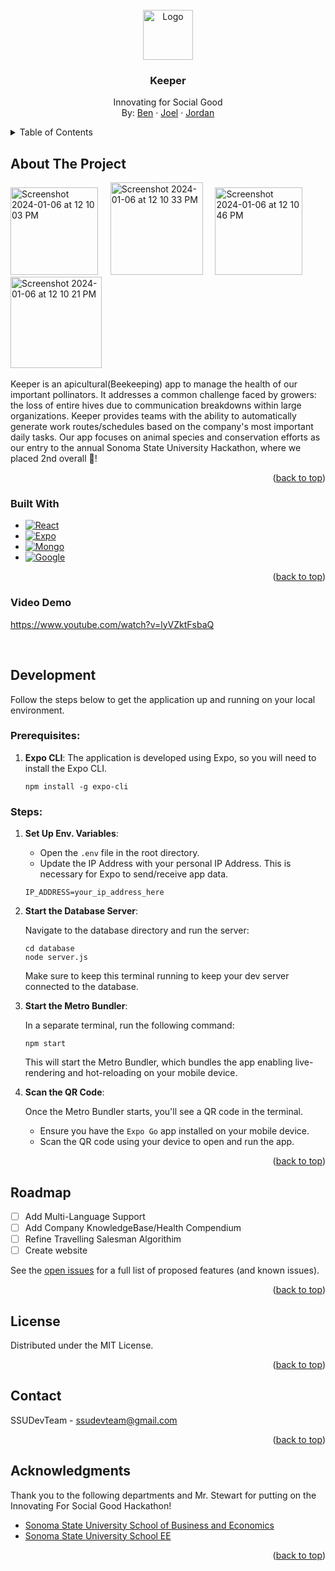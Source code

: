 
<!-- PROJECT LOGO -->
<br />
<div align="center">
  <a href="https://github.com/othneildrew/Best-README-Template">
    <img src="https://github.com/ssudevteam/keeper/assets/18277544/5051f115-9605-40f4-abda-669b93726d33" alt="Logo" width="80" height="80">
  </a>

  <h3 align="center">Keeper</h3>

  <p align="center">
    Innovating for Social Good

</br>
     By:
    <a href="https://github.com/harrisb002">Ben</a>
    ·
    <a href="https://github.com/joeltho">Joel</a>
    ·
    <a href="https://github.com/jordannakamoto">Jordan</a>
  </p>
</div>



<!-- TABLE OF CONTENTS -->
<details>
  <summary>Table of Contents</summary>
  <ol>
    <li>
      <a href="#about-the-project">About The Project</a>
      <ul>
        <li><a href="#built-with">Built With</a></li>
      </ul>
    </li>
    <li>
      <a href="#development">Development</a>
    </li>
    <li><a href="#roadmap">Roadmap</a></li>
    <li><a href="#license">License</a></li>
    <li><a href="#contact">Contact</a></li>
    <li><a href="#acknowledgments">Acknowledgments</a></li>
  </ol>
</details>



<!-- ABOUT THE PROJECT -->
## About The Project

<img width="140" alt="Screenshot 2024-01-06 at 12 10 03 PM" src="https://github.com/ssudevteam/keeper/assets/18277544/d47759fb-b747-41ad-92dc-2ff58fb0c375">  &nbsp;  &nbsp;
<img width="148" alt="Screenshot 2024-01-06 at 12 10 33 PM" src="https://github.com/ssudevteam/keeper/assets/18277544/b0dbf509-98ee-4f9a-b4f1-4790ac1d548c"> &nbsp; &nbsp;
<img width="140" alt="Screenshot 2024-01-06 at 12 10 46 PM" src="https://github.com/ssudevteam/keeper/assets/18277544/64eb9bea-d7b0-40d7-9311-a2e9d29c79c8">  &nbsp;  &nbsp;
<img width="146" alt="Screenshot 2024-01-06 at 12 10 21 PM" src="https://github.com/ssudevteam/keeper/assets/18277544/3489a074-84d1-47c6-aeda-06b2def82676">
</br></br>
Keeper is an apicultural(Beekeeping) app to manage the health of our important pollinators. It addresses a common challenge faced by growers: the loss of entire hives due to communication breakdowns within large organizations. Keeper provides teams with the ability to automatically generate work routes/schedules based on the company's most important daily tasks. Our app focuses on animal species and conservation efforts as our entry to the annual Sonoma State University Hackathon, where we placed  2nd overall 🥈!

<p align="right">(<a href="#readme-top">back to top</a>)</p>



### Built With


* [![React][React.js]][React-url]
* [![Expo][Expo.js]][Expo-url]
* [![Mongo][MongoDb]][Mongo-url]
* [![Google][Google]][Google-url]


<p align="right">(<a href="#readme-top">back to top</a>)</p>

### Video Demo
https://www.youtube.com/watch?v=lyVZktFsbaQ

</br>

<!-- GETTING STARTED -->
## Development

Follow the steps below to get the application up and running on your local environment.

### Prerequisites:

1. **Expo CLI**: The application is developed using Expo, so you will need to install the Expo CLI.
   
   ```
   npm install -g expo-cli
   ```

### Steps:

1. **Set Up Env. Variables**:

   - Open the `.env` file in the root directory.
   - Update the IP Address with your personal IP Address. This is necessary for Expo to send/receive app data.

   ```
   IP_ADDRESS=your_ip_address_here
   ```

2. **Start the Database Server**:

   Navigate to the database directory and run the server:

   ```
   cd database
   node server.js
   ```

   Make sure to keep this terminal running to keep your dev server connected to the database.

3. **Start the Metro Bundler**:

   In a separate terminal, run the following command:

   ```
   npm start
   ```

   This will start the Metro Bundler, which bundles the app enabling live-rendering and hot-reloading on your mobile device.

4. **Scan the QR Code**:

   Once the Metro Bundler starts, you'll see a QR code in the terminal. 

   - Ensure you have the `Expo Go` app installed on your mobile device. 
   - Scan the QR code using your device to open and run the app.

<p align="right">(<a href="#readme-top">back to top</a>)</p>


<!-- ROADMAP -->
## Roadmap

- [ ] Add Multi-Language Support
- [ ] Add Company KnowledgeBase/Health Compendium
- [ ] Refine Travelling Salesman Algorithim
- [ ] Create website

See the [open issues](https://github.com/ssudevteam/keeper/issues) for a full list of proposed features (and known issues).

<p align="right">(<a href="#readme-top">back to top</a>)</p>


<!-- LICENSE -->
## License

Distributed under the MIT License.

<p align="right">(<a href="#readme-top">back to top</a>)</p>



<!-- CONTACT -->
## Contact

SSUDevTeam - ssudevteam@gmail.com

<p align="right">(<a href="#readme-top">back to top</a>)</p>



<!-- ACKNOWLEDGMENTS -->
## Acknowledgments

Thank you to the following departments and Mr. Stewart for putting on the Innovating For Social Good Hackathon!
* [Sonoma State University School of Business and Economics](https://sbe.sonoma.edu)
* [Sonoma State University School EE](https://ee.sonoma.edu)

<p align="right">(<a href="#readme-top">back to top</a>)</p>



<!-- MARKDOWN LINKS & IMAGES -->
<!-- https://www.markdownguide.org/basic-syntax/#reference-style-links -->
[MongoDB]: https://img.shields.io/badge/MongoDB-4EA94B?style=for-the-badge&logo=mongodb&logoColor=white
[Mongo-url]: https://www.mongodb.com
[React.js]: https://img.shields.io/badge/React%20Native-20232A?style=for-the-badge&logo=react&logoColor=61DAFB
[React-url]: https://reactjs.org/
[Expo.js]: https://img.shields.io/badge/Expo-35495E?style=for-the-badge&logo=expo&logoColor=4FC08D
[Expo-url]: https://vuejs.org/
[Google]: https://img.shields.io/badge/Google_Maps_API-4285F4?style=for-the-badge&logo=google-cloud&logoColor=white
[Google-url]: https://developers.google.com/maps
